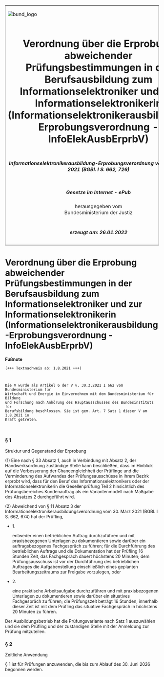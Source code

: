 <span id="DECKBLATT.html"></span>

<table border="0" frame="border" width="100%">

<tr valign="top">

<td align="left">

![bund\_logo](BfJ_2021_Web_de_de.gif)

</td>

<td align="right">

 

</td>

</tr>

<tr align="center" valign="middle">

<td colspan="2">

# Verordnung über die Erprobung abweichender Prüfungsbestimmungen in der Berufsausbildung zum Informationselektroniker und zur Informationselektronikerin (Informationselektronikerausbildung-Erprobungsverordnung - InfoElekAusbErprbV)

</td>

</tr>

<tr align="center" valign="middle">

<td colspan="2">

##### Informationselektronikerausbildung-Erprobungsverordnung vom 30. März 2021 (BGBl. I S. 662, 726)

</td>

</tr>

<tr align="center" valign="middle">

<td colspan="2">

  
  

##### Gesetze im Internet - ePub  
  
herausgegeben vom  
Bundesministerium der Justiz

</td>

</tr>

<tr align="center" valign="bottom">

<td colspan="2">

  
  

##### erzeugt am: 26.01.2022

</td>

</tr>

</table>

<span id="BJNR072600021.html"></span>

# Verordnung über die Erprobung abweichender Prüfungsbestimmungen in der Berufsausbildung zum Informationselektroniker und zur Informationselektronikerin (Informationselektronikerausbildung-Erprobungsverordnung - InfoElekAusbErprbV)

<div>

  
**Fußnote**

<div class="jnhtml">

<div>

<div class="jurAbsatz">

  

``` 
(+++ Textnachweis ab: 1.8.2021 +++)
 

 
Die V wurde als Artikel 6 der V v. 30.3.2021 I 662 vom Bundesministerium für 
Wirtschaft und Energie im Einvernehmen mit dem Bundesministerium für Bildung 
und Forschung nach Anhörung des Hauptausschusses des Bundesinstituts für 
Berufsbildung beschlossen. Sie ist gem. Art. 7 Satz 1 dieser V am 1.8.2021 in 
Kraft getreten.

 
```

</div>

</div>

</div>

</div>

<span id="BJNR072600021BJNE000100000.html"></span>

### § 1  
Struktur und Gegenstand der Erprobung

<div>

<div class="jnhtml">

<div>

<div class="jurAbsatz">

(1) Eine nach § 33 Absatz 1, auch in Verbindung mit Absatz 2, der
Handwerksordnung zuständige Stelle kann beschließen, dass im Hinblick
auf die Verbesserung der Chancengleichheit der Prüflinge und die
Verminderung des Aufwandes der Prüfungsausschüsse in ihrem Bezirk
erprobt wird, dass für den Beruf des Informationselektronikers oder der
Informationselektronikerin die Gesellenprüfung Teil 2 hinsichtlich des
Prüfungsbereiches Kundenauftrag als ein Variantenmodell nach Maßgabe des
Absatzes 2 durchgeführt wird.

</div>

<div class="jurAbsatz">

(2) Abweichend von § 11 Absatz 3 der
Informationselektronikerausbildungsverordnung vom 30. März 2021 (BGBl. I
S. 662, 674) hat der Prüfling,

  - 1\.
    
    <div>
    
    entweder einen betrieblichen Auftrag durchzuführen und mit
    praxisbezogenen Unterlagen zu dokumentieren sowie darüber ein
    auftragsbezogenes Fachgespräch zu führen; für die Durchführung des
    betrieblichen Auftrags und die Dokumentation hat der Prüfling 16
    Stunden Zeit, das Fachgespräch dauert höchstens 20 Minuten; dem
    Prüfungsausschuss ist vor der Durchführung des betrieblichen
    Auftrages die Aufgabenstellung einschließlich eines geplanten
    Bearbeitungszeitraums zur Freigabe vorzulegen, oder
    
    </div>

  - 2\.
    
    <div>
    
    eine praktische Arbeitsaufgabe durchzuführen und mit praxisbezogenen
    Unterlagen zu dokumentieren sowie darüber ein situatives
    Fachgespräch zu führen; die Prüfungszeit beträgt 16 Stunden;
    innerhalb dieser Zeit ist mit dem Prüfling das situative
    Fachgespräch in höchstens 20 Minuten zu führen.
    
    </div>

Der Ausbildungsbetrieb hat die Prüfungsvariante nach Satz 1 auszuwählen
und sie dem Prüfling und der zuständigen Stelle mit der Anmeldung zur
Prüfung mitzuteilen.

</div>

</div>

</div>

</div>

<span id="BJNR072600021BJNE000200000.html"></span>

### § 2  
Zeitliche Anwendung

<div>

<div class="jnhtml">

<div>

<div class="jurAbsatz">

§ 1 ist für Prüfungen anzuwenden, die bis zum Ablauf des 30. Juni 2026
begonnen werden.

</div>

</div>

</div>

</div>
